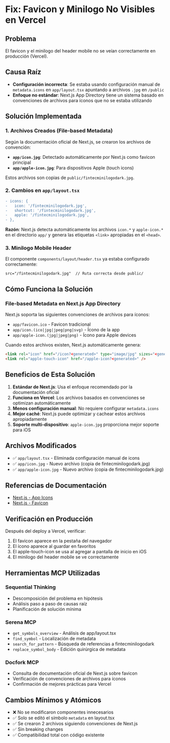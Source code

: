 # Fix: Favicon y Minilogo No Visibles en Vercel

## Problema
El favicon y el minilogo del header mobile no se veían correctamente en producción (Vercel).

## Causa Raíz
- **Configuración incorrecta**: Se estaba usando configuración manual de `metadata.icons` en `app/layout.tsx` apuntando a archivos `.jpg` en `/public`
- **Enfoque no estándar**: Next.js App Directory tiene un sistema basado en convenciones de archivos para íconos que no se estaba utilizando

## Solución Implementada

### 1. Archivos Creados (File-based Metadata)
Según la documentación oficial de Next.js, se crearon los archivos de convención:

- **`app/icon.jpg`**: Detectado automáticamente por Next.js como favicon principal
- **`app/apple-icon.jpg`**: Para dispositivos Apple (touch icons)

Estos archivos son copias de `public/fintecminilogodark.jpg`.

### 2. Cambios en `app/layout.tsx`
```diff
- icons: {
-   icon: '/fintecminilogodark.jpg',
-   shortcut: '/fintecminilogodark.jpg',
-   apple: '/fintecminilogodark.jpg',
- },
```

**Razón**: Next.js detecta automáticamente los archivos `icon.*` y `apple-icon.*` en el directorio `app/` y genera las etiquetas `<link>` apropiadas en el `<head>`.

### 3. Minilogo Mobile Header
El componente `components/layout/header.tsx` ya estaba configurado correctamente:
```tsx
src="/fintecminilogodark.jpg"  // Ruta correcta desde public/
```

## Cómo Funciona la Solución

### File-based Metadata en Next.js App Directory
Next.js soporta las siguientes convenciones de archivos para íconos:

- `app/favicon.ico` - Favicon tradicional
- `app/icon.(ico|jpg|jpeg|png|svg)` - Ícono de la app
- `app/apple-icon.(jpg|jpeg|png)` - Ícono para Apple devices

Cuando estos archivos existen, Next.js automáticamente genera:
```html
<link rel="icon" href="/icon?<generated>" type="image/jpg" sizes="<generated>" />
<link rel="apple-touch-icon" href="/apple-icon?<generated>" />
```

## Beneficios de Esta Solución

1. **Estándar de Next.js**: Usa el enfoque recomendado por la documentación oficial
2. **Funciona en Vercel**: Los archivos basados en convenciones se optimizan automáticamente
3. **Menos configuración manual**: No requiere configurar `metadata.icons`
4. **Mejor caché**: Next.js puede optimizar y cachear estos archivos apropiadamente
5. **Soporte multi-dispositivo**: `apple-icon.jpg` proporciona mejor soporte para iOS

## Archivos Modificados

- ✅ `app/layout.tsx` - Eliminada configuración manual de icons
- ✅ `app/icon.jpg` - Nuevo archivo (copia de fintecminilogodark.jpg)
- ✅ `app/apple-icon.jpg` - Nuevo archivo (copia de fintecminilogodark.jpg)

## Referencias de Documentación

- [Next.js - App Icons](https://nextjs.org/docs/app/api-reference/file-conventions/metadata/app-icons)
- [Next.js - Favicon](https://nextjs.org/docs/app/api-reference/file-conventions/metadata/app-icons#favicon)

## Verificación en Producción

Después del deploy a Vercel, verificar:
1. El favicon aparece en la pestaña del navegador
2. El ícono aparece al guardar en favoritos
3. El apple-touch-icon se usa al agregar a pantalla de inicio en iOS
4. El minilogo del header mobile se ve correctamente

## Herramientas MCP Utilizadas

### Sequential Thinking
- Descomposición del problema en hipótesis
- Análisis paso a paso de causas raíz
- Planificación de solución mínima

### Serena MCP
- `get_symbols_overview` - Análisis de app/layout.tsx
- `find_symbol` - Localización de metadata
- `search_for_pattern` - Búsqueda de referencias a fintecminilogodark
- `replace_symbol_body` - Edición quirúrgica de metadata

### Docfork MCP
- Consulta de documentación oficial de Next.js sobre favicon
- Verificación de convenciones de archivos para íconos
- Confirmación de mejores prácticas para Vercel

## Cambios Mínimos y Atómicos
- ❌ No se modificaron componentes innecesarios
- ✅ Solo se editó el símbolo `metadata` en layout.tsx
- ✅ Se crearon 2 archivos siguiendo convenciones de Next.js
- ✅ Sin breaking changes
- ✅ Compatibilidad total con código existente




